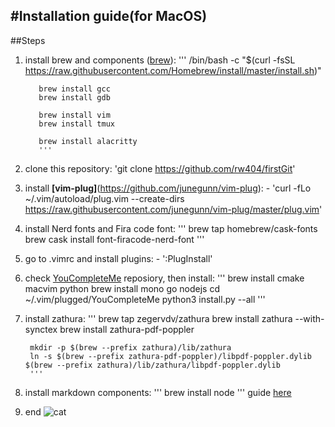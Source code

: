 #Installation guide(for MacOS)
---------------------------------------------------------

##Steps
1. install brew and components ([brew](https://brew.sh/index_ru)):
          '''
          /bin/bash -c "$(curl -fsSL https://raw.githubusercontent.com/Homebrew/install/master/install.sh)"
          
          brew install gcc
          brew install gdb
          
          brew install vim
          brew install tmux
          
          brew install alacritty
          '''
2. clone this repository: 'git clone https://github.com/rw404/firstGit'
3. install **[vim-plug]**(https://github.com/junegunn/vim-plug):
        - 'curl -fLo ~/.vim/autoload/plug.vim --create-dirs \
    https://raw.githubusercontent.com/junegunn/vim-plug/master/plug.vim'
4. install Nerd fonts and Fira code font:
     '''
     brew tap homebrew/cask-fonts
     brew cask install font-firacode-nerd-font
     '''
5. go to .vimrc and install plugins:
        - ':PlugInstall'
6. check [YouCompleteMe](https://github.com/ycm-core/YouCompleteMe) reposiory, then install:
        '''
        brew install cmake macvim python
        brew install mono go nodejs
        cd ~/.vim/plugged/YouCompleteMe
        python3 install.py --all
        '''
7. install zathura:
        '''
        brew tap zegervdv/zathura
        brew install zathura --with-synctex
        brew install zathura-pdf-poppler
        
        mkdir -p $(brew --prefix zathura)/lib/zathura
        ln -s $(brew --prefix zathura-pdf-poppler)/libpdf-poppler.dylib $(brew --prefix zathura)/lib/zathura/libpdf-poppler.dylib
        '''
8. install markdown components:
        '''
        brew install node
        '''
        guide [here](https://github.com/iamcco/markdown-preview.nvim)
9. end
![cat](https://region.center/source/TULA/2018/07/computer-cat-cats-1385999-background-wallpapers.jpg)

